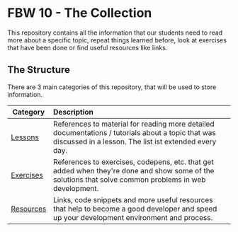 # FBW 10 - The Collection

This repository contains all the information that our students need to read more about a specific topic, repeat things learned before, look at exercises that have been done or find useful resources like links.

## The Structure

There are 3 main categories of this repository, that will be used to store information.

| Category | Description |
| -------- | :---------- |
| [Lessons](./lessons/) | References to material for reading more detailed documentations / tutorials about a topic that was discussed in a lesson. The list ist extended every day. |
| [Exercises](./exercises/) | References to exercises, codepens, etc. that get added when they're done and show some of the solutions that solve common problems in web development. |
| [Resources](./resources/) | Links, code snippets and more useful resources that help to become a good developer and speed up your development environment and process. |
